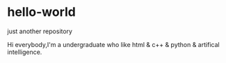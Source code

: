 # hello-world
just another repository

Hi everybody,I'm a undergraduate who like html & c++ & python & artifical intelligence.
